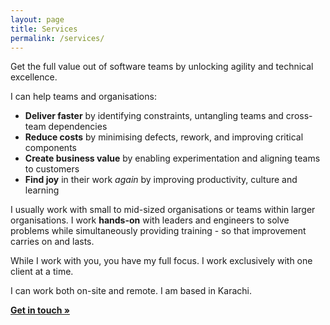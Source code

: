```yaml
---
layout: page
title: Services
permalink: /services/
---
```


Get the full value out of software teams by unlocking agility and technical excellence.

I can help teams and organisations:

- **Deliver faster** by identifying constraints, untangling teams and cross-team dependencies
- **Reduce costs** by minimising defects, rework, and improving critical components
- **Create business value** by enabling experimentation and aligning teams to customers
- **Find joy** in their work *again* by improving productivity, culture and learning

I usually work with small to mid-sized organisations or teams within larger organisations. I work **hands-on** with leaders and engineers to solve problems while simultaneously providing training - so that improvement carries on and lasts.

While I work with you, you have my full focus. I work exclusively with one client at a time.

I can work both on-site and remote. I am based in Karachi.

<b>[Get in touch &#187;](/contact)</b>
